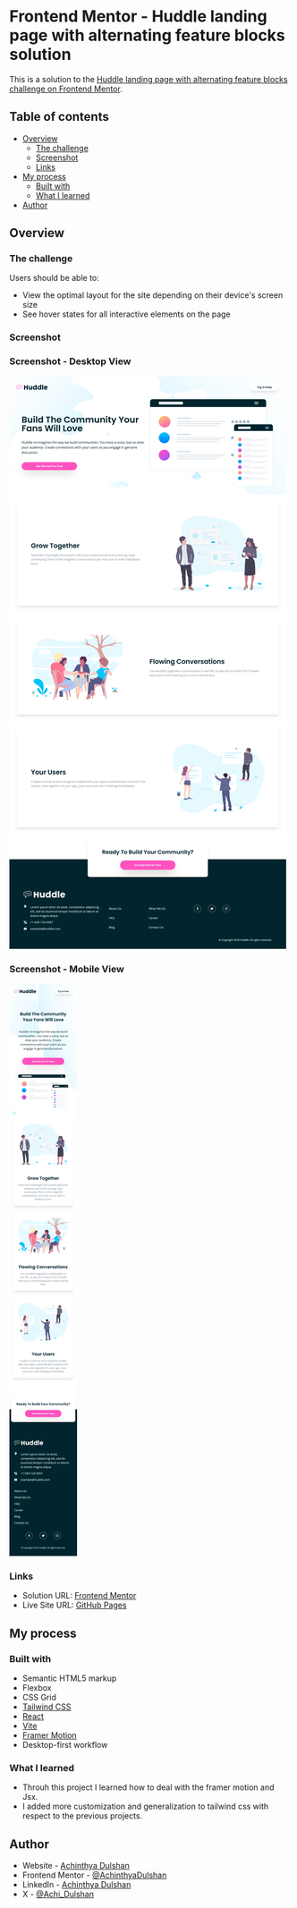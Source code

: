 # Frontend Mentor - Huddle landing page with alternating feature blocks solution

This is a solution to the [Huddle landing page with alternating feature blocks challenge on Frontend Mentor](https://www.frontendmentor.io/challenges/huddle-landing-page-with-alternating-feature-blocks-5ca5f5981e82137ec91a5100).

## Table of contents

- [Overview](#overview)
  - [The challenge](#the-challenge)
  - [Screenshot](#screenshot)
  - [Links](#links)
- [My process](#my-process)
  - [Built with](#built-with)
  - [What I learned](#what-i-learned)
- [Author](#author)

## Overview

### The challenge

Users should be able to:

- View the optimal layout for the site depending on their device's screen size
- See hover states for all interactive elements on the page

### Screenshot

### Screenshot - Desktop View
![](src/assets/design/huddle-landing-page-desktop.png)

### Screenshot - Mobile View
![](src/assets/design/huddle-landing-page-mobile.png)


### Links

- Solution URL: [Frontend Mentor]()
- Live Site URL: [GitHub Pages](https://achinthyadulshan.github.io/huddle-landing-page/)

## My process

### Built with

- Semantic HTML5 markup
- Flexbox
- CSS Grid
- [Tailwind CSS](https://tailwindcss.com/)
- [React](https://reactjs.org/)
- [Vite](https://vitejs.dev/)
- [Framer Motion](https://motion.dev/)
- Desktop-first workflow

### What I learned

- Throuh this project I learned how to deal with the framer motion and Jsx. 
- I added more customization and generalization to tailwind css with respect to the previous projects. 

## Author

- Website - [Achinthya Dulshan](https://achinthyadulshan.github.io/portfolio/)
- Frontend Mentor - [@AchinthyaDulshan](https://www.frontendmentor.io/profile/AchinthyaDulshan)
- LinkedIn - [Achinthya Dulshan](https://www.linkedin.com/in/achinthya-dulshan-6a0616221/)
- X - [@Achi_Dulshan](https://x.com/Achi_Dulshan)
